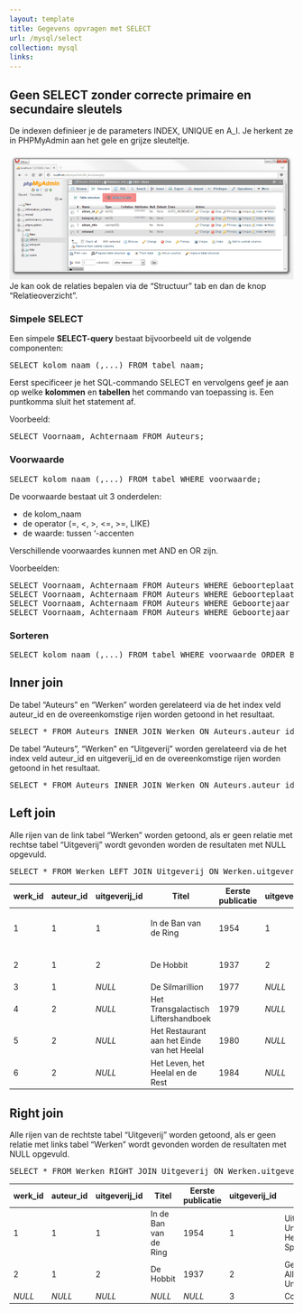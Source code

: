 ```yaml
---
layout: template
title: Gegevens opvragen met SELECT
url: /mysql/select
collection: mysql
links:
---
```


## Geen SELECT zonder correcte primaire en secundaire sleutels
De indexen definieer je de parameters INDEX, UNIQUE en A_I. Je herkent ze in PHPMyAdmin aan het gele en grijze sleuteltje.

<img src="images/select.png" />
Je kan ook de relaties bepalen via de “Structuur” tab en dan de knop “Relatieoverzicht”.

### Simpele SELECT
Een simpele <strong>SELECT-query</strong> bestaat bijvoorbeeld uit de volgende componenten:

<pre>
SELECT kolom_naam (,...) FROM tabel_naam;
</pre>

Eerst specificeer je het SQL-commando SELECT en vervolgens geef je aan op welke <strong>kolommen</strong> en <strong>tabellen</strong> het commando van toepassing is. Een puntkomma sluit het statement af.

Voorbeeld:

<pre>
SELECT Voornaam, Achternaam FROM Auteurs;
</pre>

### Voorwaarde

<pre>
SELECT kolom_naam (,...) FROM tabel WHERE voorwaarde;
</pre>

De voorwaarde bestaat uit 3 onderdelen:

* de kolom_naam
* de operator (=, <, >, <=, >=, LIKE)
* de waarde: tussen ‘-accenten

Verschillende voorwaardes kunnen met AND en OR zijn.

Voorbeelden:
<pre>
SELECT Voornaam, Achternaam FROM Auteurs WHERE Geboorteplaats='Cambridge';
SELECT Voornaam, Achternaam FROM Auteurs WHERE Geboorteplaats LIKE '%bridge%';
SELECT Voornaam, Achternaam FROM Auteurs WHERE Geboortejaar >= '1973';
SELECT Voornaam, Achternaam FROM Auteurs WHERE Geboortejaar >= '1970' AND Geboortejaar <= '1980';
</pre>

### Sorteren
<pre>
SELECT kolom_naam (,...) FROM tabel WHERE voorwaarde ORDER BY sorteervolgorde_kolom_naam;
</pre>

## Inner join
De tabel “Auteurs” en “Werken” worden gerelateerd via de het index veld auteur_id en de overeenkomstige rijen worden getoond in het resultaat.

<pre>
SELECT * FROM Auteurs INNER JOIN Werken ON Auteurs.auteur_id = Werken.auteur_id;
</pre>

De tabel “Auteurs”, “Werken” en “Uitgeverij” worden gerelateerd via de het index veld auteur_id en uitgeverij_id en de overeenkomstige rijen worden getoond in het resultaat.

<pre>
SELECT * FROM Auteurs INNER JOIN Werken ON Auteurs.auteur_id = Werken.auteur_id INNER JOIN Uitgeverij ON Werken.uitgeverij_id = Uitgeverij.uitgeverij_id;
</pre>

## Left join
Alle rijen van de link tabel “Werken” worden getoond, als er geen relatie met rechtse tabel “Uitgeverij” wordt gevonden worden de resultaten met NULL opgevuld.

<pre>
SELECT * FROM Werken LEFT JOIN Uitgeverij ON Werken.uitgeverij_id = Uitgeverij.uitgeverij_id;
</pre>
<table class="table"><thead><tr><th>werk_id</th><th>auteur_id</th><th>uitgeverij_id</th><th>Titel</th><th>Eerste publicatie</th><th>uitgeverij_id</th><th>Naam</th></tr></thead><tbody><tr><td>1</td><td>1</td><td>1</td><td>In de Ban van de Ring</td><td>1954</td><td>1</td><td>Uitgeverij Unieboek-Het Spectrum</td></tr><tr><td>2</td><td>1</td><td>2</td><td>De Hobbit</td><td>1937</td><td>2</td><td>George Allen &amp; Unwin</td></tr><tr><td>3</td><td>1</td><td><em>NULL</em></td><td>De Silmarillion</td><td>1977</td><td><em>NULL</em></td><td><em>NULL</em></td></tr><tr><td>4</td><td>2</td><td><em>NULL</em></td><td>Het Transgalactisch Liftershandboek</td><td>1979</td><td><em>NULL</em></td><td><em>NULL</em></td></tr><tr><td>5</td><td>2</td><td><em>NULL</em></td><td>Het Restaurant aan het Einde van het Heelal</td><td>1980</td><td><em>NULL</em></td><td><em>NULL</em></td></tr><tr><td>6</td><td>2</td><td><em>NULL</em></td><td>Het Leven, het Heelal en de Rest&nbsp;</td><td>1984</td><td><em>NULL</em></td><td><em>NULL</em></td></tr></tbody></table>

## Right join
Alle rijen van de rechtste tabel “Uitgeverij” worden getoond, als er geen relatie met links tabel “Werken” wordt gevonden worden de resultaten met NULL opgevuld.

<pre>
SELECT * FROM Werken RIGHT JOIN Uitgeverij ON Werken.uitgeverij_id = Uitgeverij.uitgeverij_id;
</pre>
<table class="table"><thead><tr><th>werk_id</th><th>auteur_id</th><th>uitgeverij_id</th><th>Titel</th><th>Eerste publicatie</th><th>uitgeverij_id</th><th>Naam</th></tr></thead><tbody><tr><td>1</td><td>1</td><td>1</td><td>In de Ban van de Ring</td><td>1954</td><td>1</td><td>Uitgeverij Unieboek-Het Spectrum</td></tr><tr><td>2</td><td>1</td><td>2</td><td>De Hobbit</td><td>1937</td><td>2</td><td>George Allen &amp; Unwin</td></tr><tr><td><em>NULL</em></td><td><em>NULL</em></td><td><em>NULL</em></td><td><em>NULL</em></td><td><em>NULL</em></td><td>3</td><td>Cosmos</td></tr></tbody></table>
